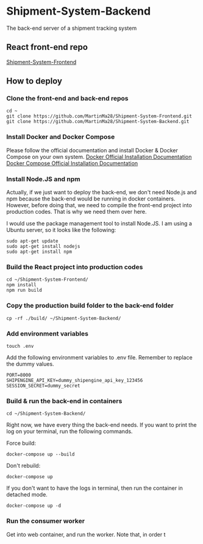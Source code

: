 # Shipment-System-Backend

The back-end server of a shipment tracking system

## React front-end repo

[Shipment-System-Frontend](https://github.com/MartinMa28/Shipment-System-Frontend)

## How to deploy

### Clone the front-end and back-end repos

```
cd ~
git clone https://github.com/MartinMa28/Shipment-System-Frontend.git
git clone https://github.com/MartinMa28/Shipment-System-Backend.git
```

### Install Docker and Docker Compose

Please follow the official documentation and install Docker & Docker Compose on your own system.
[Docker Official Installation Documentation](https://docs.docker.com/engine/install/)  
[Docker Compose Official Installation Documentation](https://docs.docker.com/compose/install/)

### Install Node.JS and npm

Actually, if we just want to deploy the back-end, we don't need Node.js and npm because the back-end would be running in docker containers. However, before doing that, we need to compile the front-end project into production codes. That is why we need them over here.

I would use the package management tool to install Node.JS. I am using a Ubuntu server, so it looks like the following:

```
sudo apt-get update
sudo apt-get install nodejs
sudo apt-get install npm
```

### Build the React project into production codes

```
cd ~/Shipment-System-Frontend/
npm install
npm run build
```

### Copy the production build folder to the back-end folder

```
cp -rf ./build/ ~/Shipment-System-Backend/
```

### Add environment variables

```
touch .env
```

Add the following environment variables to .env file. Remember to replace the dummy values.

```
PORT=8000
SHIPENGINE_API_KEY=dummy_shipengine_api_key_123456
SESSION_SECRET=dummy_secret
```

### Build & run the back-end in containers

```
cd ~/Shipment-System-Backend/
```

Right now, we have every thing the back-end needs. If you want to print the log on your terminal, run the following commands.

Force build:

```
docker-compose up --build
```

Don't rebuild:

```
docker-compose up
```

If you don't want to have the logs in terminal, then run the container in detached mode.

```
docker-compose up -d
```

### Run the consumer worker

Get into web container, and run the worker.
Note that, in order t
